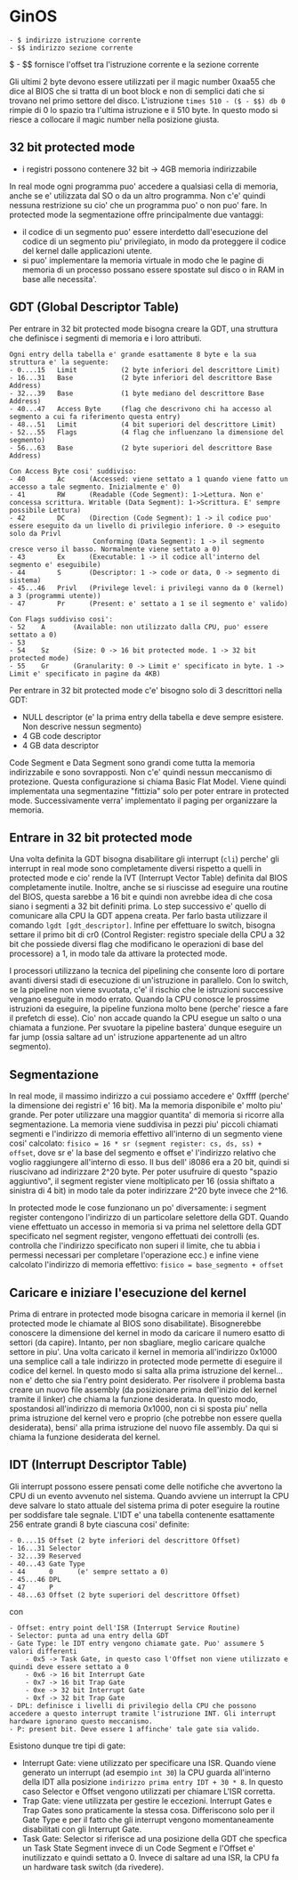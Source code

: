 # GinOS

```text
- $ indirizzo istruzione corrente
- $$ indirizzo sezione corrente
```

$ - $$ fornisce l'offset tra l'istruzione corrente e la sezione corrente

Gli ultimi 2 byte devono essere utilizzati per il magic number 0xaa55 che dice al BIOS che si tratta di un boot block e non di semplici dati che si trovano nel primo settore del disco.
L'istruzione `times 510 - ($ - $$) db 0` rimpie di 0 lo spazio tra l'ultima istruzione e il 510 byte.
In questo modo si riesce a collocare il magic number nella posizione giusta.

## 32 bit protected mode

- i registri possono contenere 32 bit -> 4GB memoria indirizzabile

In real mode ogni programma puo' accedere a qualsiasi cella di memoria, anche se e' utilizzata dal SO o da un altro programma.
Non c'e' quindi nessuna restrizione su cio' che un programma puo' o non puo' fare.
In protected mode la segmentazione offre principalmente due vantaggi:

- il codice di un segmento puo' essere interdetto dall'esecuzione del codice di un segmento piu' privilegiato, in modo da proteggere il codice del kernel dalle applicazioni utente.
- si puo' implementare la memoria virtuale in modo che le pagine di memoria di un processo possano essere spostate sul disco o in RAM in base alle necessita'.

## GDT (Global Descriptor Table)

Per entrare in 32 bit protected mode bisogna creare la GDT, una struttura che definisce i segmenti di memoria e i loro attributi.

```text
Ogni entry della tabella e' grande esattamente 8 byte e la sua struttura e' la seguente:
- 0....15   Limit           (2 byte inferiori del descrittore Limit)
- 16...31   Base            (2 byte inferiori del descrittore Base Address) 
- 32...39   Base            (1 byte mediano del descrittore Base Address)
- 40...47   Access Byte     (flag che descrivono chi ha accesso al segmento a cui fa riferimento questa entry)
- 48...51   Limit           (4 bit superiori del descrittore Limit)
- 52...55   Flags           (4 flag che influenzano la dimensione del segmento)
- 56...63   Base            (2 byte superiori del descrittore Base Address)

Con Access Byte cosi' suddiviso:
- 40        Ac      (Accessed: viene settato a 1 quando viene fatto un accesso a tale segmento. Inizialmente e' 0)
- 41        RW      (Readable (Code Segment): 1->Lettura. Non e' concessa scrittura. Writable (Data Segment): 1->Scrittura. E' sempre possibile Lettura)
- 42        DC      (Direction (Code Segment): 1 -> il codice puo' essere eseguito da un livello di privilegio inferiore. 0 -> eseguito solo da Privl
                     Conforming (Data Segment): 1 -> il segmento cresce verso il basso. Normalmente viene settato a 0)
- 43        Ex      (Executable: 1 -> il codice all'interno del segmento e' eseguibile)
- 44        S       (Descriptor: 1 -> code or data, 0 -> segmento di sistema)
- 45...46   Privl   (Privilege level: i privilegi vanno da 0 (kernel) a 3 (programmi utente))
- 47        Pr      (Present: e' settato a 1 se il segmento e' valido)

Con Flags suddiviso cosi':
- 52    A       (Available: non utilizzato dalla CPU, puo' essere settato a 0)
- 53    
- 54    Sz      (Size: 0 -> 16 bit protected mode. 1 -> 32 bit protected mode)
- 55    Gr      (Granularity: 0 -> Limit e' specificato in byte. 1 -> Limit e' specificato in pagine da 4KB)
```

Per entrare in 32 bit protected mode c'e' bisogno solo di 3 descrittori nella GDT:

- NULL descriptor (e' la prima entry della tabella e deve sempre esistere. Non descrive nessun segmento)
- 4 GB code descriptor
- 4 GB data descriptor

Code Segment e Data Segment sono grandi come tutta la memoria indirizzabile e sono sovrapposti. Non c'e' quindi nessun meccanismo di protezione. Questa configurazione si chiama Basic Flat Model. Viene quindi implementata una segmentazine "fittizia" solo per poter entrare in protected mode. Successivamente verra' implementato il paging per organizzare la memoria.

## Entrare in 32 bit protected mode

Una volta definita la GDT bisogna disabilitare gli interrupt (`cli`) perche' gli interrupt in real mode sono completamente diversi rispetto a quelli in protected mode e cio' rende la IVT (Interrupt Vector Table) definita dal BIOS completamente inutile. Inoltre, anche se si riuscisse ad eseguire una routine del BIOS, questa sarebbe a 16 bit e quindi non avrebbe idea di che cosa siano i segmenti a 32 bit definiti prima. Lo step successivo e' quello di comunicare alla CPU la GDT appena creata. Per farlo basta utilizzare il comando `lgdt [gdt_descriptor]`. Infine per effettuare lo switch, bisogna settare il primo bit di cr0 (Control Register: registro speciale della CPU a 32 bit che possiede diversi flag che modificano le operazioni di base del processore) a 1, in modo tale da attivare la protected mode.

I processori utilizzano la tecnica del pipelining che consente loro di portare avanti diversi stadi di esecuzione di un'istruzione in parallelo. Con lo switch, se la pipeline non viene svuotata, c'e' il rischio che le istruzioni successive vengano eseguite in modo errato. Quando la CPU conosce le prossime istruzioni da eseguire, la pipeline funziona molto bene (perche' riesce a fare il prefetch di esse). Cio' non accade quando la CPU esegue un salto o una chiamata a funzione.
Per svuotare la pipeline bastera' dunque eseguire un far jump (ossia saltare ad un' istruzione appartenente ad un altro segmento).

## Segmentazione

In real mode, il massimo indirizzo a cui possiamo accedere e' 0xffff (perche' la dimensione dei registri e' 16 bit). Ma la memoria disponibile e' molto piu' grande. Per poter utilizzare una maggior quantita' di memoria si ricorre alla segmentazione.
La memoria viene suddivisa in pezzi piu' piccoli chiamati segmenti e l'indirizzo di memoria effettivo all'interno di un segmento viene cosi' calcolato: `fisico = 16 * sr (segment register: cs, ds, ss) + offset`,  dove sr e' la base del segmento e offset e' l'indirizzo relativo che voglio raggiungere all'interno di esso. Il bus dell' i8086 era a 20 bit, quindi si riuscivano ad indirizzare 2^20 byte. Per poter usufruire di questo "spazio aggiuntivo", il segment register viene moltiplicato per 16 (ossia shiftato a sinistra di 4 bit) in modo tale da poter indirizzare 2^20 byte invece che 2^16.

In protected mode le cose funzionano un po' diversamente: i segment register contengono l'indirizzo di un particolare selettore della GDT. Quando viene effettuato un accesso in memoria si va prima nel selettore della GDT specificato nel segment register, vengono effettuati dei controlli (es. controlla che l'indirizzo specificato non superi il limite, che tu abbia i permessi necessari per completare l'operazione ecc.) e infine viene calcolato l'indirizzo di memoria effettivo: `fisico = base_segmento + offset`

## Caricare e iniziare l'esecuzione del kernel

Prima di entrare in protected mode bisogna caricare in memoria il kernel (in protected mode le chiamate al BIOS sono disabilitate). Bisognerebbe conoscere la dimensione del kernel in modo da caricare il numero esatto di settori (da capire). Intanto, per non sbagliare, meglio caricare qualche settore in piu'. Una volta caricato il kernel in memoria all'indirizzo 0x1000 una semplice call a tale indirizzo in protected mode permette di eseguire il codice del kernel. In questo modo si salta alla prima istruzione del kernel... non e' detto che sia l'entry point desiderato. Per risolvere il problema basta creare un nuovo file assembly (da posizionare prima dell'inizio del kernel tramite il linker) che chiama la funzione desiderata. In questo modo, spostandosi all'indirizzo di memoria 0x1000, non ci si sposta piu' nella prima istruzione del kernel vero e proprio (che potrebbe non essere quella desiderata), bensi' alla prima istruzione del nuovo file assembly. Da qui si chiama la funzione desiderata del kernel.

## IDT (Interrupt Descriptor Table)

Gli interrupt possono essere pensati come delle notifiche che avvertono la CPU di un evento avvenuto nel sistema.
Quando avviene un interrupt la CPU deve salvare lo stato attuale del sistema prima di poter eseguire la routine per soddisfare tale segnale.
L'IDT e' una tabella contenente esattamente 256 entrate grandi 8 byte ciascuna cosi' definite:

```text
- 0....15 Offset (2 byte inferiori del descrittore Offset)
- 16...31 Selector
- 32...39 Reserved
- 40...43 Gate Type
- 44      0      (e' sempre settato a 0)
- 45...46 DPL
- 47      P
- 48...63 Offset (2 byte superiori del descrittore Offset)
```

con

```text
- Offset: entry point dell'ISR (Interrupt Service Routine)
- Selector: punta ad una entry della GDT
- Gate Type: le IDT entry vengono chiamate gate. Puo' assumere 5 valori differenti
    - 0x5 -> Task Gate, in questo caso l'Offset non viene utilizzato e quindi deve essere settato a 0
    - 0x6 -> 16 bit Interrupt Gate
    - 0x7 -> 16 bit Trap Gate
    - 0xe -> 32 bit Interrupt Gate
    - 0xf -> 32 bit Trap Gate
- DPL: definisce i livelli di privilegio della CPU che possono accedere a questo interrupt tramite l'istruzione INT. Gli interrupt hardware ignorano questo meccanismo.
- P: present bit. Deve essere 1 affinche' tale gate sia valido.
```

Esistono dunque tre tipi di gate:

- Interrupt Gate: viene utilizzato per specificare una ISR. Quando viene generato un interrupt (ad esempio `int 30`) la CPU guarda all'interno della IDT alla posizione `indirizzo prima entry IDT + 30 * 8`. In questo caso Selector e Offset vengono utilizzati per chiamare L'ISR corretta.
- Trap Gate: viene utilizzata per gestire le eccezioni. Interrupt Gates e Trap Gates sono praticamente la stessa cosa. Differiscono solo per il Gate Type e per il fatto che gli interrupt vengono momentaneamente disabilitati con gli Interrupt Gate.
- Task Gate: Selector si riferisce ad una posizione della GDT che specfica un Task State Segment invece di un Code Segment e l'Offset e' inutilizzato e quindi settato a 0. Invece di saltare ad una ISR, la CPU fa un hardware task switch (da rivedere).
